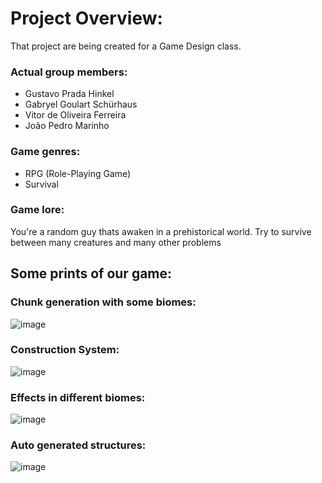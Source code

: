 # **Project Overview:**
That project are being created for a Game Design class.

### **Actual group members:**
* Gustavo Prada Hinkel
* Gabryel Goulart Schürhaus
* Vitor de Oliveira Ferreira
* João Pedro Marinho

### **Game genres:**
* RPG (Role-Playing Game)
* Survival

### **Game lore:**
You're a random guy thats awaken in a prehistorical world.
Try to survive between many creatures and many other problems

## **Some prints of our game:**
### **Chunk generation with some biomes:**
![image](https://user-images.githubusercontent.com/78951385/167483489-7c9ead69-2872-4cd0-82b0-2fb0680b0748.png)

### **Construction System:**
![image](https://user-images.githubusercontent.com/78951385/169368751-d10d21d4-7cc7-4a14-8a04-89664853cb24.png)

### **Effects in different biomes:**
![image](https://user-images.githubusercontent.com/78951385/169369005-ba133203-d9b2-4125-906b-aa1d517716d6.png)

### **Auto generated structures:**
![image](https://user-images.githubusercontent.com/78951385/169369762-8163d668-6d6a-4275-856d-5a91fa686c3f.png)

